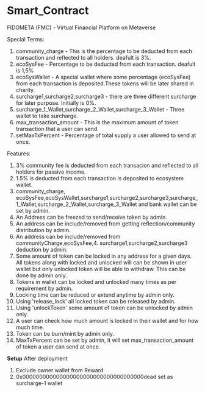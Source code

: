 # Smart_Contract
FIDOMETA (FMC) - Virtual Financial Platform on Metaverse

Special Terms:
1. community_charge - This is the percentage to be deducted from each transaction and reflected to all holders. deafult is 3%.
2. ecoSysFee  - Percentage to be deducted from each transaction. deafult is 1,5%
3. ecoSysWallet - A special wallet where some percentage (ecoSysFee) from each transaction is deposited.These tokens will be later shared in charity.
4. surcharge1,surcharge2,surcharge3 - there are three different surcharge for later purpose. Initially is 0%.
5. surcharge_1_Wallet,surcharge_2_Wallet,surcharge_3_Wallet - Three wallet to take surcharge.
6. max_transaction_amount - This is the maximum amount of token transaction that a user can send.
7. setMaxTxPercent - Percentage of total supply a user allowed to send at once.

Features:

1. 3% community fee is deducted from each transacion and reflected to all holders for passive income.
2. 1.5% is deducted from each transaction is deposited to ecosystem wallet.
3. community_charge, ecoSysFee,ecoSysWallet,surcharge1,surcharge2,surcharge3,surcharge_1_Wallet,surcharge_2_Wallet,surcharge_3_Wallet and bank wallet can be set by admin.
4. An Address can be freezed to send/receive token by admin.
5. An address can be include/removed from getting reflection/community distribution by admin.
6. An address can be include/removed from communityCharge,ecoSysFee,4. surcharge1,surcharge2,surcharge3 deduction by admin.
7. Some amount of token can be locked in any address for a given days. All tokens along with locked and unlocked will can be shown in user wallet but only unlocked token will be able to withdraw. This can be done by admin only.
8. Tokens in wallet can be locked and unlocked many times as per requirement by admin.
9. Locking time can be reduced or extend anytime by admin only.
10. Using 'release_lock' all locked token can be released by admin.
11. Using 'unlockToken' some amount of token can be unlocked by admin only.
12. A user can check how much amount is locked in their wallet and for how much time.
13. Token can be burn/mint by admin only.
14. MaxTxPercent can be set by admin, it will set max_transaction_amount of token a user can send at once. 


**Setup**
After deployment
1. Exclude owner wallet from Reward
2. 0x000000000000000000000000000000000000dead set as surcharge-1 wallet
